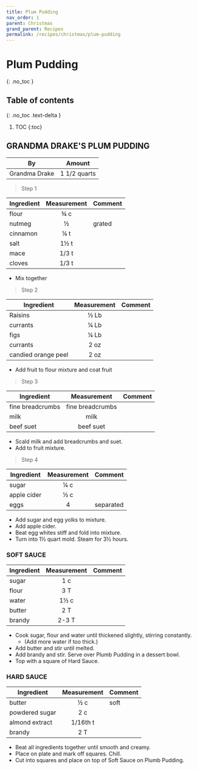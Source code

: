 ```yaml
---
title: Plum Pudding
nav_order: 1
parent: Christmas
grand_parent: Recipes
permalink: /recipes/christmas/plum-pudding
---
```


# Plum Pudding
{: .no_toc }

## Table of contents
{: .no_toc .text-delta }

1. TOC
{:toc}

## GRANDMA DRAKE'S PLUM PUDDING

| By            | Amount       |
| ------------- | ------------ |
| Grandma Drake | 1 1/2 quarts |

> Step 1

| Ingredient | Measurement | Comment |
| ---------- | :---------: | ------- |
| flour      |     ¾ c     |         |
| nutmeg     |      ½      | grated  |
| cinnamon   |     ¼ t     |         |
| salt       |    1½ t     |         |
| mace       |    1/3 t    |         |
| cloves     |    1/3 t    |         |

- Mix together

> Step 2

| Ingredient          | Measurement | Comment |
| ------------------- | :---------: | ------- |
| Raisins             |    ½ Lb     |         |
| currants            |    ¼ Lb     |         |
| figs                |    ¼ Lb     |         |
| currants            |    2 oz     |         |
| candied orange peel |    2 oz     |         |

- Add fruit to flour mixture and coat fruit

> Step 3

| Ingredient       |   Measurement    | Comment |
| ---------------- | :--------------: | ------- |
| fine breadcrumbs | fine breadcrumbs |         |
| milk             |       milk       |         |
| beef suet        |    beef suet     |         |

- Scald milk and add breadcrumbs and suet.
- Add to fruit mixture.

> Step 4

| Ingredient  | Measurement | Comment   |
| ----------- | :---------: | --------- |
| sugar       |     ¼ c     |           |
| apple cider |     ½ c     |           |
| eggs        |      4      | separated |

- Add sugar and egg yolks to mixture.
- Add apple cider.
- Beat egg whites stiff and fold into mixture.
- Turn into 1½ quart mold.  Steam for 3½ hours.

### SOFT SAUCE

| Ingredient | Measurement | Comment |
| ---------- | :---------: | ------- |
| sugar      |     1 c     |         |
| flour      |     3 T     |         |
| water      |    1½ c     |         |
| butter     |     2 T     |         |
| brandy     |    2-3 T    |         |

- Cook sugar, flour and water until thickened slightly, stirring constantly.
  - (Add more water if too thick.)
- Add butter and stir until melted.
- Add brandy and stir. Serve over Plumb Pudding in a dessert bowl.
- Top with a square of Hard Sauce.

### HARD SAUCE

| Ingredient     | Measurement | Comment |
| -------------- | :---------: | ------- |
| butter         |     ½ c     | soft    |
| powdered sugar |     2 c     |         |
| almond extract |  1/16th t   |         |
| brandy         |     2 T     |         |

- Beat all ingredients together until smooth and creamy.
- Place on plate and mark off squares. Chill.
- Cut into squares and place on top of Soft Sauce on Plumb
Pudding.
